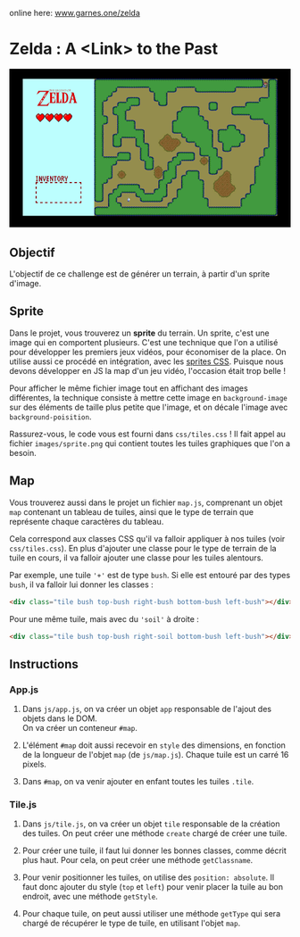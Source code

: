 ﻿online here: www.garnes.one/zelda
 
 # Zelda : A &lt;Link&gt; to the Past

![WIP](sideFiles/ZeldaWiP4.gif)

## Objectif

L'objectif de ce challenge est de générer un terrain, à partir
d'un sprite d'image.

## Sprite

Dans le projet, vous trouverez un **sprite** du terrain. Un sprite, c'est une
image qui en comportent plusieurs. C'est une technique que l'on a utilisé pour
développer les premiers jeux vidéos, pour économiser de la place. On utilise
aussi ce procédé en intégration, avec les [sprites CSS](https://developer.mozilla.org/fr/docs/Web/CSS/CSS_Images/Sprites_CSS).
Puisque nous devons développer en JS la map d'un jeu vidéo, l'occasion était
trop belle !

Pour afficher le même fichier image tout en affichant des images différentes,
la technique consiste à mettre cette image en `background-image` sur des éléments
de taille plus petite que l'image, et on décale l'image avec `background-poisition`.

Rassurez-vous, le code vous est fourni dans `css/tiles.css` ! Il fait appel au
fichier `images/sprite.png` qui contient toutes les tuiles graphiques que l'on
a besoin.

## Map

Vous trouverez aussi dans le projet un fichier `map.js`, comprenant un objet
`map` contenant un tableau de tuiles, ainsi que le type de terrain que représente
chaque caractères du tableau.

Cela correspond aux classes CSS qu'il va falloir appliquer à nos tuiles
(voir `css/tiles.css`). En plus d'ajouter une classe pour le type de terrain
de la tuile en cours, il va falloir ajouter une classe pour les tuiles alentours.

Par exemple, une tuile `'+'` est de type `bush`. Si elle est entouré par des
types `bush`, il va falloir lui donner les classes :
```html
<div class="tile bush top-bush right-bush bottom-bush left-bush"></div>
```

Pour une même tuile, mais avec du `'soil'` à droite :
```html
<div class="tile bush top-bush right-soil bottom-bush left-bush"></div>
```

## Instructions

### App.js

1. Dans `js/app.js`, on va créer un objet `app` responsable de l'ajout des objets dans le DOM.  
On va créer un conteneur `#map`.

2. L'élément `#map` doit aussi recevoir en `style` des dimensions, en fonction
de la longueur de l'objet `map` (de `js/map.js`). Chaque tuile est un carré 16 pixels.

3. Dans `#map`, on va venir ajouter en enfant toutes les tuiles `.tile`.

### Tile.js

1. Dans `js/tile.js`, on va créer un objet `tile` responsable de la création
des tuiles. On peut créer une méthode `create` chargé de créer une tuile.

2. Pour créer une tuile, il faut lui donner les bonnes classes, comme décrit
plus haut. Pour cela, on peut créer une méthode `getClassname`.

3. Pour venir positionner les tuiles, on utilise des `position: absolute`.
Il faut donc ajouter du style (`top` et `left`) pour venir placer la tuile
au bon endroit, avec une méthode `getStyle`.

4. Pour chaque tuile, on peut aussi utiliser une méthode `getType` qui sera
chargé de récupérer le type de tuile, en utilisant l'objet `map`.
